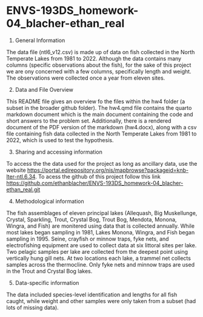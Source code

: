# ENVS-193DS_homework-04_blacher-ethan_real

1. General Information

The data file (ntl6_v12.csv) is made up of data on fish collected in the North Temperate Lakes from 1981 to 2022. Although the data contains many columns (specific observations about the fish), for the sake of this project we are ony concerned with a few columns, specifically length and weight. The observations were collected once a year from eleven sites.

2. Data and File Overview

This README file gives an overview fo the files within the hw4 folder (a subset in the broader github folder). The hw4.qmd file contains the quarto markdown document which is the main document containing the code and short answers to the problem set. Additionally, there is a rendered document of the PDF version of the markdown (hw4.docx), along with a csv file containing fish data collected in the North Temperate Lakes from 1981 to 2022, which is used to test the hypothesis.

3. Sharing and accessing information

To access the the data used for the project as long as ancillary data, use the website https://portal.edirepository.org/nis/mapbrowse?packageid=knb-lter-ntl.6.34. To acess the github of this project follow this link https://github.com/ethanblacher/ENVS-193DS_homework-04_blacher-ethan_real.git

4. Methodological information

The fish assemblages of eleven principal lakes (Allequash, Big Muskellunge, Crystal, Sparkling, Trout, Crystal Bog, Trout Bog, Mendota, Monona, Wingra, and Fish) are monitered using data that is collected annually. While most lakes began sampling in 1981, Lakes Monona, Wingra, and Fish began sampling in 1995. Seine, crayfish or minnow traps, fyke nets, and electrofishing equipment are used to collect data at six littoral sites per lake. Two pelagic samples per lake are collected from the deepest point using vertically hung gill nets. At two locations each lake, a trammel net collects samples across the thermocline. Only fyke nets and minnow traps are used in the Trout and Crystal Bog lakes.

5. Data-specific information

The data included species-level identification and lengths for all fish caught, while weight and other samples were only taken from a subset (had lots of missing data).